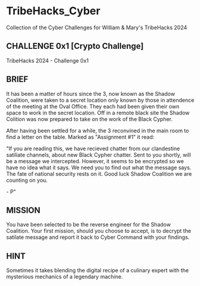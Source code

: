 # TribeHacks_Cyber
Collection of the Cyber Challenges for William &amp; Mary's TribeHacks 2024

## CHALLENGE 0x1 [Crypto Challenge]
TribeHacks 2024 - Challenge 0x1

## BRIEF
It has been a matter of hours since the 3, now known as the Shadow Coalition, were taken to a secret location only known by those in attendence of the meeting at the Oval Office. They each had been given their own space to work in the secret location. Off in a remote black site the Shadow Colition was now prepared to take on the work of the Black Cypher. 

After having been settled for a while, the 3 reconvined in the main room to find a letter on the table. Marked as "Assignment #1" it read:

"If you are reading this, we have recieved chatter from our clandestine satiliate channels, about new Black Cypher chatter. Sent to you shortly, will be a message we intercepted. However, it seems to be encrypted so we have no idea what it says. We need you to find out what the message says. The fate of national security rests on it. Good luck Shadow Coalition we are counting on you.

\- P"

## MISSION
You have been selected to be the reverse engineer for the Shadow Coalition. Your first mission, should you choose to accept, is to decrypt the satilate message and report it back to Cyber Command with your findings. 

## HINT
Sometimes it takes blending the digital recipe of a culinary expert with the mysterious mechanics of a legendary machine.